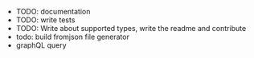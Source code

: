 - TODO: documentation
- TODO: write tests
- TODO: Write about supported types, write the readme and contribute
- todo: build fromjson file generator
- graphQL query
